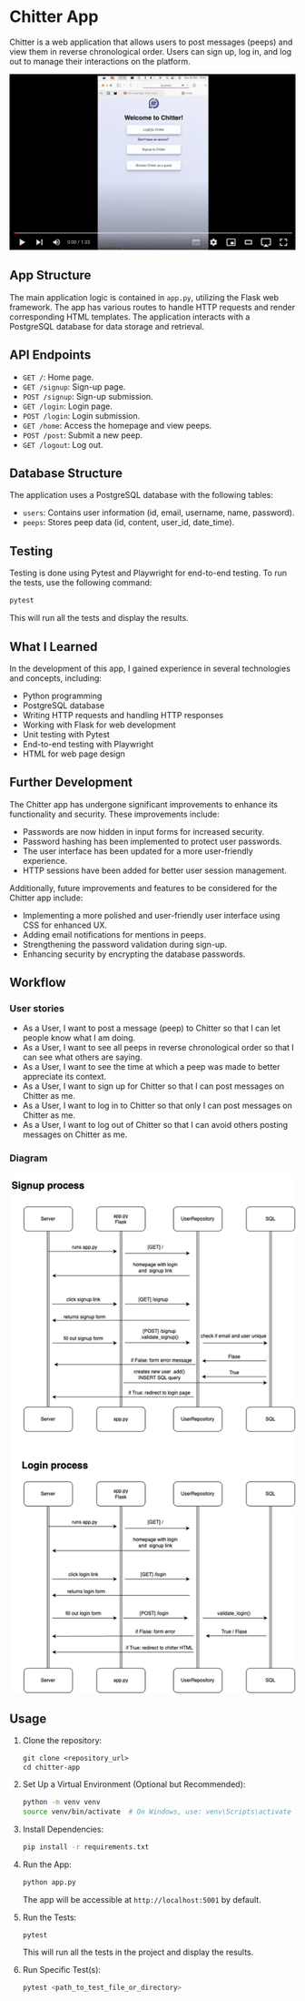 # Chitter App

Chitter is a web application that allows users to post messages (peeps) and view them in reverse chronological order. Users can sign up, log in, and log out to manage their interactions on the platform.

[![Demo](https://github.com/xAmiBa/Chitter_app/blob/main/static/Screenshot%202023-10-23%20at%2020.25.56.png)](https://www.youtube.com/watch?v=mjfXErmTkA0)

## App Structure

The main application logic is contained in `app.py`, utilizing the Flask web framework. The app has various routes to handle HTTP requests and render corresponding HTML templates. The application interacts with a PostgreSQL database for data storage and retrieval.

## API Endpoints

- `GET /`: Home page.
- `GET /signup`: Sign-up page.
- `POST /signup`: Sign-up submission.
- `GET /login`: Login page.
- `POST /login`: Login submission.
- `GET /home`: Access the homepage and view peeps.
- `POST /post`: Submit a new peep.
- `GET /logout`: Log out.

## Database Structure

The application uses a PostgreSQL database with the following tables:

- `users`: Contains user information (id, email, username, name, password).
- `peeps`: Stores peep data (id, content, user_id, date_time).

## Testing

Testing is done using Pytest and Playwright for end-to-end testing. To run the tests, use the following command:

```bash
pytest
```

This will run all the tests and display the results.

## What I Learned

In the development of this app, I gained experience in several technologies and concepts, including:
- Python programming
- PostgreSQL database
- Writing HTTP requests and handling HTTP responses
- Working with Flask for web development
- Unit testing with Pytest
- End-to-end testing with Playwright
- HTML for web page design

## Further Development

The Chitter app has undergone significant improvements to enhance its functionality and security. These improvements include:

- Passwords are now hidden in input forms for increased security.
- Password hashing has been implemented to protect user passwords.
- The user interface has been updated for a more user-friendly experience.
- HTTP sessions have been added for better user session management.

Additionally, future improvements and features to be considered for the Chitter app include:

- Implementing a more polished and user-friendly user interface using CSS for enhanced UX.
- Adding email notifications for mentions in peeps.
- Strengthening the password validation during sign-up.
- Enhancing security by encrypting the database passwords.

## Workflow

### User stories

- As a User, I want to post a message (peep) to Chitter so that I can let people know what I am doing.
- As a User, I want to see all peeps in reverse chronological order so that I can see what others are saying.
- As a User, I want to see the time at which a peep was made to better appreciate its context.
- As a User, I want to sign up for Chitter so that I can post messages on Chitter as me.
- As a User, I want to log in to Chitter so that only I can post messages on Chitter as me.
- As a User, I want to log out of Chitter so that I can avoid others posting messages on Chitter as me.

### Diagram
![Project diagram](static/diagram.drawio.png)

## Usage

1. Clone the repository:
   ```
   git clone <repository_url>
   cd chitter-app
   ```

2. Set Up a Virtual Environment (Optional but Recommended):
   ```bash
   python -m venv venv
   source venv/bin/activate  # On Windows, use: venv\Scripts\activate
   ```

3. Install Dependencies:
   ```bash
   pip install -r requirements.txt
   ```

4. Run the App:
   ```bash
   python app.py
   ```

   The app will be accessible at `http://localhost:5001` by default.

5. Run the Tests:
   ```bash
   pytest
   ```

   This will run all the tests in the project and display the results.

6. Run Specific Test(s):
   ```bash
   pytest <path_to_test_file_or_directory>
   ```
